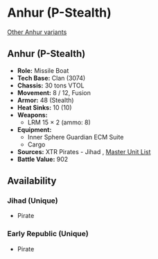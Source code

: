 # Anhur (P-Stealth) 

[Other Anhur variants](../anhur.md) 

## Anhur (P-Stealth) 

- **Role:** Missile Boat 
- **Tech Base:** Clan (3074) 
- **Chassis:** 30 tons VTOL 
- **Movement:** 8 / 12, Fusion 
- **Armor:** 48 (Stealth) 
- **Heat Sinks:** 10 (10) 
- **Weapons:** 
  - LRM 15 × 2 (ammo: 8) 
- **Equipment:** 
  - Inner Sphere Guardian ECM Suite 
  - Cargo 
- **Sources:** XTR Pirates - Jihad , [Master Unit List](http://masterunitlist.info/Unit/Details/33/anhur-p-stealth) 
- **Battle Value:** 902 

## Availability 

### Jihad (Unique) 

- Pirate 

### Early Republic (Unique) 

- Pirate 

